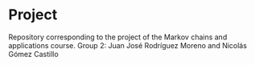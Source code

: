# Project
Repository corresponding to the project of the Markov chains and applications course. Group 2: Juan José Rodríguez Moreno and Nicolás Gómez Castillo
